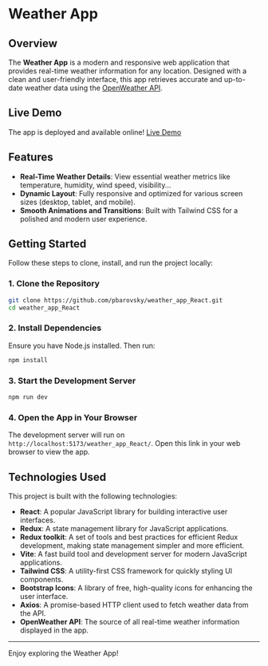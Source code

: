 # Weather App

## Overview

The **Weather App** is a modern and responsive web application that provides real-time weather information for any location. Designed with a clean and user-friendly interface, this app retrieves accurate and up-to-date weather data using the [OpenWeather API](https://openweathermap.org/current).

## Live Demo

The app is deployed and available online!
[Live Demo](https://pbarovsky.github.io/weather_app_React/)

## Features

- **Real-Time Weather Details**: View essential weather metrics like temperature, humidity, wind speed, visibility...
- **Dynamic Layout**: Fully responsive and optimized for various screen sizes (desktop, tablet, and mobile).
- **Smooth Animations and Transitions**: Built with Tailwind CSS for a polished and modern user experience.

## Getting Started

Follow these steps to clone, install, and run the project locally:

### 1. Clone the Repository

```bash
git clone https://github.com/pbarovsky/weather_app_React.git
cd weather_app_React
```

### 2. Install Dependencies

Ensure you have Node.js installed. Then run:

```bash
npm install
```

### 3. Start the Development Server

```bash
npm run dev
```

### 4. Open the App in Your Browser

The development server will run on `http://localhost:5173/weather_app_React/`. Open this link in your web browser to view the app.

## Technologies Used

This project is built with the following technologies:

- **React**: A popular JavaScript library for building interactive user interfaces.
- **Redux**: A state management library for JavaScript applications.
- **Redux toolkit**: A set of tools and best practices for efficient Redux development, making state management simpler and more efficient.
- **Vite**: A fast build tool and development server for modern JavaScript applications.
- **Tailwind CSS**: A utility-first CSS framework for quickly styling UI components.
- **Bootstrap Icons**: A library of free, high-quality icons for enhancing the user interface.
- **Axios**: A promise-based HTTP client used to fetch weather data from the API.
- **OpenWeather API**: The source of all real-time weather information displayed in the app.

---

Enjoy exploring the Weather App!

